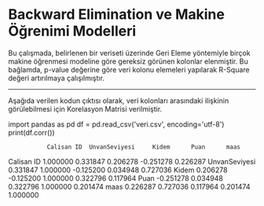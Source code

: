 # Backward Elimination ve Makine Öğrenimi Modelleri

Bu çalışmada, belirlenen bir veriseti üzerinde Geri Eleme yöntemiyle birçok makine öğrenmesi modeline göre gereksiz görünen kolonlar elenmiştir. Bu bağlamda, p-value değerine göre veri kolonu elemeleri yapılarak R-Square değeri artırılmaya çalışılmıştır.

-----------------------------------------------------------------------------------------------------------------------------------------------------------------------------------
Aşağıda verilen kodun çıktısı olarak, veri kolonları arasındaki ilişkinin görülebilmesi için Korelasyon Matrisi verilmiştir.

import pandas as pd
df = pd.read_csv('veri.csv', encoding='utf-8')
print(df.corr())

               Calisan ID  UnvanSeviyesi     Kidem      Puan      maas
Calisan ID       1.000000       0.331847  0.206278 -0.251278  0.226287
UnvanSeviyesi    0.331847       1.000000 -0.125200  0.034948  0.727036
Kidem            0.206278      -0.125200  1.000000  0.322796  0.117964
Puan            -0.251278       0.034948  0.322796  1.000000  0.201474
maas             0.226287       0.727036  0.117964  0.201474  1.000000
